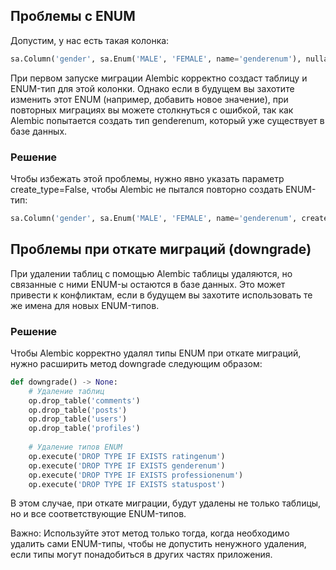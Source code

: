 ## Проблемы с ENUM

Допустим, у нас есть такая колонка:

```python
sa.Column('gender', sa.Enum('MALE', 'FEMALE', name='genderenum'), nullable=False)
```

При первом запуске миграции Alembic корректно создаст таблицу и ENUM-тип для этой колонки. 
Однако если в будущем вы захотите изменить этот ENUM (например, добавить новое значение), 
при повторных миграциях вы можете столкнуться с ошибкой, так как Alembic попытается создать тип genderenum, 
который уже существует в базе данных.

### Решение
Чтобы избежать этой проблемы, нужно явно указать параметр create_type=False, 
чтобы Alembic не пытался повторно создать ENUM-тип:


```python
sa.Column('gender', sa.Enum('MALE', 'FEMALE', name='genderenum', create_type=False), nullable=False)
```

## Проблемы при откате миграций (downgrade)
При удалении таблиц с помощью Alembic таблицы удаляются, но связанные с ними ENUM-ы остаются в базе данных. 
Это может привести к конфликтам, если в будущем вы захотите использовать те же имена для новых ENUM-типов.

### Решение
Чтобы Alembic корректно удалял типы ENUM при откате миграций, нужно расширить метод downgrade следующим образом:
    
```python
def downgrade() -> None:
    # Удаление таблиц
    op.drop_table('comments')
    op.drop_table('posts')
    op.drop_table('users')
    op.drop_table('profiles')
    
    # Удаление типов ENUM
    op.execute('DROP TYPE IF EXISTS ratingenum')
    op.execute('DROP TYPE IF EXISTS genderenum')
    op.execute('DROP TYPE IF EXISTS professionenum')
    op.execute('DROP TYPE IF EXISTS statuspost')
```

В этом случае, при откате миграции, будут удалены не только таблицы, но и все соответствующие ENUM-типов.

Важно: Используйте этот метод только тогда, когда необходимо удалить сами ENUM-типы, чтобы не допустить ненужного удаления, если типы могут понадобиться в других частях приложения.


